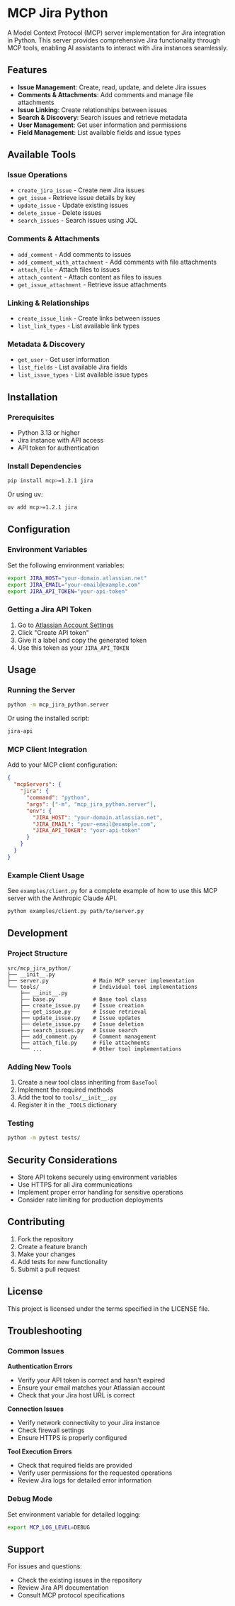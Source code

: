 # MCP Jira Python

A Model Context Protocol (MCP) server implementation for Jira integration in Python. This server provides comprehensive Jira functionality through MCP tools, enabling AI assistants to interact with Jira instances seamlessly.

## Features

- **Issue Management**: Create, read, update, and delete Jira issues
- **Comments & Attachments**: Add comments and manage file attachments
- **Issue Linking**: Create relationships between issues
- **Search & Discovery**: Search issues and retrieve metadata
- **User Management**: Get user information and permissions
- **Field Management**: List available fields and issue types

## Available Tools

### Issue Operations
- `create_jira_issue` - Create new Jira issues
- `get_issue` - Retrieve issue details by key
- `update_issue` - Update existing issues
- `delete_issue` - Delete issues
- `search_issues` - Search issues using JQL

### Comments & Attachments
- `add_comment` - Add comments to issues
- `add_comment_with_attachment` - Add comments with file attachments
- `attach_file` - Attach files to issues
- `attach_content` - Attach content as files to issues
- `get_issue_attachment` - Retrieve issue attachments

### Linking & Relationships
- `create_issue_link` - Create links between issues
- `list_link_types` - List available link types

### Metadata & Discovery
- `get_user` - Get user information
- `list_fields` - List available Jira fields
- `list_issue_types` - List available issue types

## Installation

### Prerequisites
- Python 3.13 or higher
- Jira instance with API access
- API token for authentication

### Install Dependencies

```bash
pip install mcp>=1.2.1 jira
```

Or using uv:
```bash
uv add mcp>=1.2.1 jira
```

## Configuration

### Environment Variables

Set the following environment variables:

```bash
export JIRA_HOST="your-domain.atlassian.net"
export JIRA_EMAIL="your-email@example.com"
export JIRA_API_TOKEN="your-api-token"
```

### Getting a Jira API Token

1. Go to [Atlassian Account Settings](https://id.atlassian.com/manage-profile/security/api-tokens)
2. Click "Create API token"
3. Give it a label and copy the generated token
4. Use this token as your `JIRA_API_TOKEN`

## Usage

### Running the Server

```bash
python -m mcp_jira_python.server
```

Or using the installed script:
```bash
jira-api
```

### MCP Client Integration

Add to your MCP client configuration:

```json
{
  "mcpServers": {
    "jira": {
      "command": "python",
      "args": ["-m", "mcp_jira_python.server"],
      "env": {
        "JIRA_HOST": "your-domain.atlassian.net",
        "JIRA_EMAIL": "your-email@example.com",
        "JIRA_API_TOKEN": "your-api-token"
      }
    }
  }
}
```

### Example Client Usage

See `examples/client.py` for a complete example of how to use this MCP server with the Anthropic Claude API.

```bash
python examples/client.py path/to/server.py
```

## Development

### Project Structure

```
src/mcp_jira_python/
├── __init__.py
├── server.py              # Main MCP server implementation
└── tools/                 # Individual tool implementations
    ├── __init__.py
    ├── base.py            # Base tool class
    ├── create_issue.py    # Issue creation
    ├── get_issue.py       # Issue retrieval
    ├── update_issue.py    # Issue updates
    ├── delete_issue.py    # Issue deletion
    ├── search_issues.py   # Issue search
    ├── add_comment.py     # Comment management
    ├── attach_file.py     # File attachments
    └── ...                # Other tool implementations
```

### Adding New Tools

1. Create a new tool class inheriting from `BaseTool`
2. Implement the required methods
3. Add the tool to `tools/__init__.py`
4. Register it in the `_TOOLS` dictionary

### Testing

```bash
python -m pytest tests/
```

## Security Considerations

- Store API tokens securely using environment variables
- Use HTTPS for all Jira communications
- Implement proper error handling for sensitive operations
- Consider rate limiting for production deployments

## Contributing

1. Fork the repository
2. Create a feature branch
3. Make your changes
4. Add tests for new functionality
5. Submit a pull request

## License

This project is licensed under the terms specified in the LICENSE file.

## Troubleshooting

### Common Issues

**Authentication Errors**
- Verify your API token is correct and hasn't expired
- Ensure your email matches your Atlassian account
- Check that your Jira host URL is correct

**Connection Issues**
- Verify network connectivity to your Jira instance
- Check firewall settings
- Ensure HTTPS is properly configured

**Tool Execution Errors**
- Check that required fields are provided
- Verify user permissions for the requested operations
- Review Jira logs for detailed error information

### Debug Mode

Set environment variable for detailed logging:
```bash
export MCP_LOG_LEVEL=DEBUG
```

## Support

For issues and questions:
- Check the existing issues in the repository
- Review Jira API documentation
- Consult MCP protocol specifications